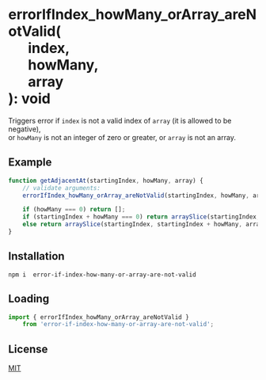 # errorIfIndex_howMany_orArray_areNotValid(<br>&nbsp;&nbsp;&nbsp;&nbsp;&nbsp;&nbsp;index,<br>&nbsp;&nbsp;&nbsp;&nbsp;&nbsp;&nbsp;howMany,<br>&nbsp;&nbsp;&nbsp;&nbsp;&nbsp;&nbsp;array<br>): void

Triggers error if `index` is not a valid index of `array` (it is allowed to be negative),  
or `howMany` is not an integer of zero or greater, or `array` is not an array.  

## Example
```js
function getAdjacentAt(startingIndex, howMany, array) {
    // validate arguments:
    errorIfIndex_howMany_orArray_areNotValid(startingIndex, howMany, array);

    if (howMany === 0) return [];
    if (startingIndex + howMany === 0) return arraySlice(startingIndex, array.length, array);
    else return arraySlice(startingIndex, startingIndex + howMany, array);
}
```

## Installation
`npm i  error-if-index-how-many-or-array-are-not-valid`

## Loading
```js
import { errorIfIndex_howMany_orArray_areNotValid } 
	from 'error-if-index-how-many-or-array-are-not-valid';
```

## License
[MIT](https://choosealicense.com/licenses/mit/)
